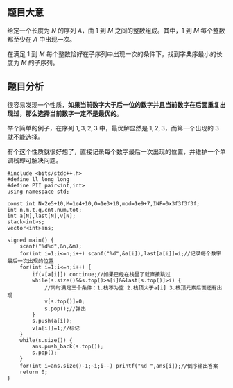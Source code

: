 ## 题目大意

给定一个长度为 $N$ 的序列 $A$，由 $1$ 到 $M$ 之间的整数组成。其中，$1$ 到 $M$ 每个整数都至少在 $A$ 中出现一次。

在满足 $1$ 到 $M$ 每个整数恰好在子序列中出现一次的条件下，找到字典序最小的长度为 $M$ 的子序列。

## 题目分析

很容易发现一个性质，**如果当前数字大于后一位的数字并且当前数字在后面重复出现过，那么选择当前数字一定不是最优的**。

举个简单的例子，在序列 $1,3,2,3$ 中，最优解显然是 $1,2,3$，而第一个出现的 $3$ 就不能选择。

有个这个性质就很好想了，直接记录每个数字最后一次出现的位置，并维护一个单调栈即可解决问题。

```
#include <bits/stdc++.h>
#define ll long long
#define PII pair<int,int>
using namespace std;

const int N=2e5+10,M=1e4+10,O=1e3+10,mod=1e9+7,INF=0x3f3f3f3f;
int n,m,t,q,cnt,num,tot;
int a[N],last[N],v[N];
stack<int>s;
vector<int>ans;

signed main() {
	scanf("%d%d",&n,&m);
	for(int i=1;i<=n;i++) scanf("%d",&a[i]),last[a[i]]=i;//记录每个数字最后一次出现的位置 
	for(int i=1;i<=n;i++) {
		if(v[a[i]]) continue;//如果已经在栈里了就直接跳过 
		while(s.size()&&s.top()>a[i]&&last[s.top()]>i) {
			//同时满足三个条件：1.栈不为空 2.栈顶大于a[i] 3.栈顶元素后面还有出现 
			v[s.top()]=0;
			s.pop();//弹出 
		}
		s.push(a[i]);
		v[a[i]]=1;//标记 
	}
	while(s.size()) {
		ans.push_back(s.top());
		s.pop();
	}
	for(int i=ans.size()-1;~i;i--) printf("%d ",ans[i]);//倒序输出答案 
	return 0;
}

```
